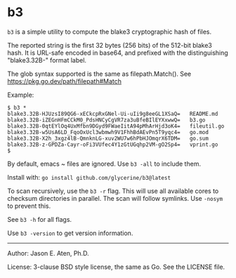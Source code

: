 b3
==

`b3` is a simple utility to compute the blake3 cryptographic
hash of files. 

The reported string is the first 32 bytes (256 bits) of 
the 512-bit blake3 hash. It is URL-safe encoded in base64, 
and prefixed with the distinguishing "blake3.32B-" format label.

The glob syntax supported is the same as filepath.Match().
See https://pkg.go.dev/path/filepath#Match


Example:

~~~
$ b3 *
blake3.32B-HJUzsI89QG6-xECkcpRxGNel-Ui-uIi9g8eeGL1XSaQ=   README.md
blake3.32B-iZEGnHFmCCkM0_PdsHNCyCgVR7za3uBfeBIlEYXxwwQ=   b3.go
blake3.32B-0qtEYlOq4UxMfbn9DGyd9FWaeIitA94pMhArHjd3oK4=   fileutil.go
blake3.32B-w5UsA6LD_FqoOxUcl3wbmwh9V1FhhBdAEvPn5T9yqc4=   go.mod
blake3.32B-X2h_3xgz4lB-QmnknLG-xuv2WU7w6hPbHJOmqrX6TDM=   go.sum
blake3.32B-z-GPDZa-Cayr-oFi3VUfec4Y1zGtUGqhp2VM-gO2Sp4=   vprint.go
$
~~~

By default, emacs ~ files are ignored. Use `b3 -all` to include them.

Install with: `go install github.com/glycerine/b3@latest`

To scan recursively, use the `b3 -r` flag. This will use
all available cores to checksum directories in parallel.
The scan will follow symlinks. Use `-nosym` to prevent this.

See `b3 -h` for all flags.

Use `b3 -version` to get version information.


-----
Author: Jason E. Aten, Ph.D.

License: 3-clause BSD style license, the same as Go. See the LICENSE file.

